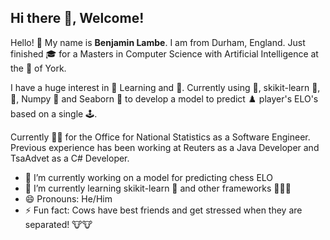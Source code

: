 ## Hi there 👋, Welcome!

Hello! 👋 My name is **Benjamin Lambe**. I am from Durham, England. Just finished 🎓 for a Masters in Computer Science with Artificial Intelligence at the 🏫 of York.

I have a huge interest in 🤖 Learning  and 📃. Currently using 🐍, skikit-learn 🧪, 🐼, Numpy 🔢 and Seaborn 🌊 to develop a model to predict ♟️ player's ELO's based on a single 🕹️. 

Currently 🧑‍💼 for the Office for National Statistics as a Software Engineer. Previous experience has been working at Reuters as a Java Developer and TsaAdvet as a C# Developer.

- 🔭 I’m currently working on a model for predicting chess ELO
- 🌱 I’m currently learning skikit-learn 🧪 and other frameworks 🐼🔢🌊
- 😄 Pronouns: He/Him
- ⚡ Fun fact: Cows have best friends and get stressed when they are separated! 🐮🐮
